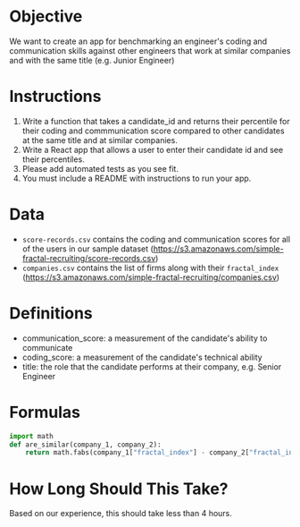 # Objective
We want to create an app for benchmarking an engineer's coding and communication skills against other engineers that work at similar companies and with the same title (e.g. Junior Engineer)

# Instructions
1. Write a function that takes a candidate_id and returns their percentile for their coding and commmunication score compared to other candidates at the same title and at similar companies.
2. Write a React app that allows a user to enter their candidate id and see their percentiles.
3. Please add automated tests as you see fit.
4. You must include a README with instructions to run your app.

# Data
- `score-records.csv` contains the coding and communication scores for all of the users in our sample dataset (https://s3.amazonaws.com/simple-fractal-recruiting/score-records.csv)
- `companies.csv` contains the list of firms along with their `fractal_index` (https://s3.amazonaws.com/simple-fractal-recruiting/companies.csv)

# Definitions
- communication_score: a measurement of the candidate's ability to communicate
- coding_score: a measurement of the candidate's technical ability
- title: the role that the candidate performs at their company, e.g. Senior Engineer

# Formulas
```python
import math
def are_similar(company_1, company_2):
    return math.fabs(company_1["fractal_index"] - company_2["fractal_index"]) < 0.15
```

# How Long Should This Take?
Based on our experience, this should take less than 4 hours.